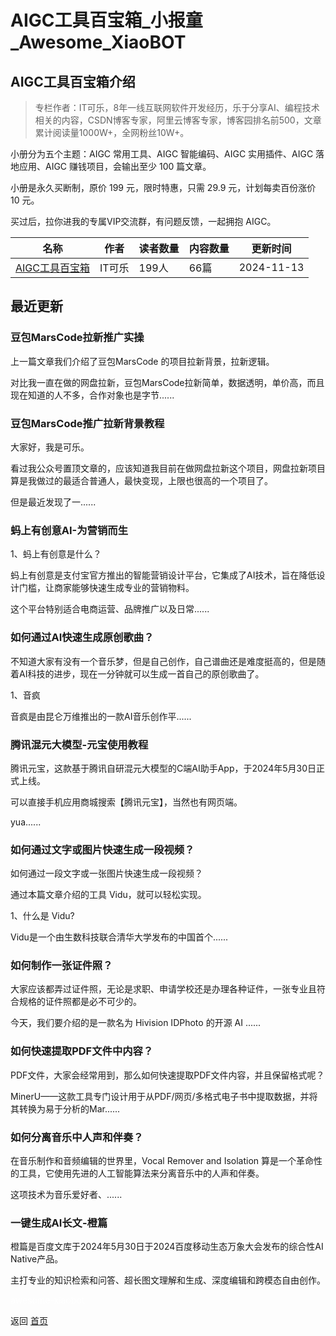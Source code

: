 # AIGC工具百宝箱_小报童_Awesome_XiaoBOT

## AIGC工具百宝箱介绍
> 专栏作者：IT可乐，8年一线互联网软件开发经历，乐于分享AI、编程技术相关的内容，CSDN博客专家，阿里云博客专家，博客园排名前500，文章累计阅读量1000W+，全网粉丝10W+。    
    
小册分为五个主题：AIGC 常用工具、AIGC 智能编码、AIGC 实用插件、AIGC 落地应用、AIGC 赚钱项目，会输出至少 100 篇文章。    
    
小册是永久买断制，原价 199 元，限时特惠，只需 29.9 元，计划每卖百份涨价 10 元。    
    
买过后，拉你进我的专属VIP交流群，有问题反馈，一起拥抱 AIGC。  
  


|名称|作者|读者数量|内容数量|更新时间|
|---|---|---|---|---|
|[AIGC工具百宝箱](https://xiaobot.net/p/AIGCItCoke?refer=0b133df9-27dc-423b-8101-639049001c13)|IT可乐|199人|66篇|2024-11-13|

## 最近更新
### 豆包MarsCode拉新推广实操

上一篇文章我们介绍了豆包MarsCode 的项目拉新背景，拉新逻辑。

对比我一直在做的网盘拉新，豆包MarsCode拉新简单，数据透明，单价高，而且现在知道的人不多，合作对象也是字节......

### 豆包MarsCode推广拉新背景教程

大家好，我是可乐。

看过我公众号置顶文章的，应该知道我目前在做网盘拉新这个项目，网盘拉新项目算是我做过的最适合普通人，最快变现，上限也很高的一个项目了。

但是最近发现了一......

### 蚂上有创意AI-为营销而生

1、蚂上有创意是什么？

蚂上有创意是支付宝官方推出的智能营销设计平台，它集成了AI技术，旨在降低设计门槛，让商家能够快速生成专业的营销物料。

这个平台特别适合电商运营、品牌推广以及日常......

### 如何通过AI快速生成原创歌曲？

不知道大家有没有一个音乐梦，但是自己创作，自己谱曲还是难度挺高的，但是随着AI科技的进步，现在一分钟就可以生成一首自己的原创歌曲了。

1、音疯

音疯是由昆仑万维推出的一款AI音乐创作平......

### 腾讯混元大模型-元宝使用教程

腾讯元宝，这款基于腾讯自研混元大模型的C端AI助手App，于2024年5月30日正式上线。

可以直接手机应用商城搜索【腾讯元宝】，当然也有网页端。

yua......

### 如何通过文字或图片快速生成一段视频？

如何通过一段文字或一张图片快速生成一段视频？

通过本篇文章介绍的工具 Vidu，就可以轻松实现。

1、什么是 Vidu?

Vidu是一个由生数科技联合清华大学发布的中国首个......

### 如何制作一张证件照？

大家应该都弄过证件照，无论是求职、申请学校还是办理各种证件，一张专业且符合规格的证件照都是必不可少的。

今天，我们要介绍的是一款名为 Hivision IDPhoto 的开源 AI ......

### 如何快速提取PDF文件中内容？

PDF文件，大家会经常用到，那么如何快速提取PDF文件内容，并且保留格式呢？

MinerU——这款工具专门设计用于从PDF/网页/多格式电子书中提取数据，并将其转换为易于分析的Mar......

### 如何分离音乐中人声和伴奏？

在音乐制作和音频编辑的世界里，Vocal Remover and Isolation
算是一个革命性的工具，它使用先进的人工智能算法来分离音乐中的人声和伴奏。

这项技术为音乐爱好者、......

### 一键生成AI长文-橙篇

橙篇是百度文库于2024年5月30日于2024百度移动生态万象大会发布的综合性AI Native产品。

主打专业的知识检索和问答、超长图文理解和生成、深度编辑和跨模态自由创作。


<a href="https://github.com/Reno9527/awesome-xiaobot" style="color: white; text-decoration: none;">awesome-xiaobot</a>

返回 [首页](../README.md)
